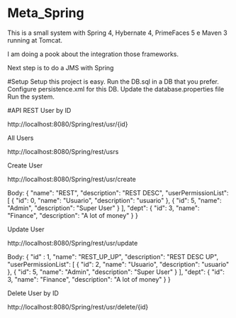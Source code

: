 # Meta_Spring
This is a small system with Spring 4, Hybernate 4, PrimeFaces 5 e Maven 3 running at Tomcat.

I am doing a pook about the integration those frameworks.

Next step is to do a JMS with Spring

#Setup
Setup this project is easy.
Run the DB.sql in a DB that you prefer.
Configure persistence.xml for this DB.
Update the database.properties file
Run the system.

#API REST
User by ID

http://localhost:8080/Spring/rest/usr/{id}

All Users

http://localhost:8080/Spring/rest/usrs

Create User

http://localhost:8080/Spring/rest/usr/create

Body:
{
   "name": "REST",
   "description": "REST DESC",
   "userPermissionList":    [
            {
         "id": 0,
         "name": "Usuario",
         "description": "usuario"
      },
            {
         "id": 5,
         "name": "Admin",
         "description": "Super User"  }
   ],
   "dept":    {
      "id": 3,
      "name": "Finance",
      "description": "A lot of money"
   }
}

Update User

http://localhost:8080/Spring/rest/usr/update

Body:
{
	"id" : 1,
   "name": "REST_UP_UP",
   "description": "REST DESC UP",
   "userPermissionList":    [
            {
         "id": 2,
         "name": "Usuario",
         "description": "usuario"
      },
            {
         "id": 5,
         "name": "Admin",
         "description": "Super User"
      }
   ],
   "dept":    {
      "id": 3,
      "name": "Finance",
      "description": "A lot of money"
   }
}

Delete User by ID

http://localhost:8080/Spring/rest/usr/delete/{id}


